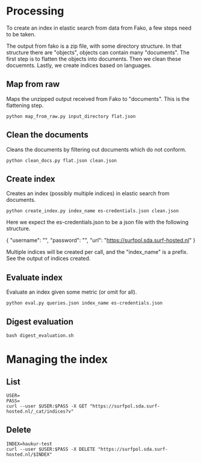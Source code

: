 
# Processing
To create an index in elastic search from data from Fako,
a few steps need to be taken.

The output from fako is a zip file, with some directory structure.
In that structure there are "objects", objects can contain many "documents".
The first step is to flatten the objects into documents.
Then we clean these docuemnts.
Lastly, we create indices based on languages.

## Map from raw
Maps the unzipped output received from Fako to "documents".
This is the flattening step.

    python map_from_raw.py input_directory flat.json

## Clean the documents
Cleans the documents by filtering out documents which do not conform.

    python clean_docs.py flat.json clean.json

## Create index
Creates an index (possibly multiple indices) in elastic search from documents.

    python create_index.py index_name es-credentials.json clean.json

Here we expect the es-credentials.json to be a json file with the following structure.

{
  "username": "",
  "password": "",
  "url": "https://surfpol.sda.surf-hosted.nl"
}

Multiple indices will be created per call, and the "index_name" is a prefix.
See the output of indices created.

## Evaluate index
Evaluate an index given some metric (or omit for all).

    python eval.py queries.json index_name es-credentials.json 

## Digest evaluation

    bash digest_evaluation.sh
# Managing the index

## List

    USER=
    PASS=
    curl --user $USER:$PASS -X GET "https://surfpol.sda.surf-hosted.nl/_cat/indices?v"

## Delete

    INDEX=haukur-test
    curl --user $USER:$PASS -X DELETE "https://surfpol.sda.surf-hosted.nl/$INDEX"
